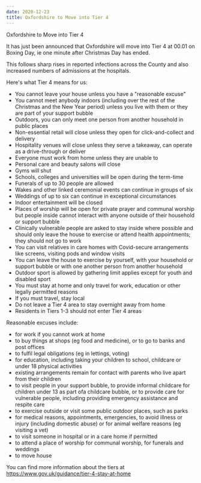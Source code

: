```yaml
---
date: 2020-12-23
title: Oxfordshire to Move into Tier 4
---
```

Oxfordshire to Move into Tier 4

It has just been announced that Oxfordshire will move into Tier 4 at 00.01 on Boxing Day, ie one minute after Christmas Day has ended.

This follows sharp rises in reported infections across the County and also increased numbers of admissions at the hospitals. 

Here's what Tier 4 means for us:

 * You cannot leave your house unless you have a "reasonable excuse"
 * You cannot meet anybody indoors (including over the rest of the Christmas and the New Year period) unless you live with them or they are part of your support bubble
 * Outdoors, you can only meet one person from another household in public places 
 * Non-essential retail will close unless they open for click-and-collect and delivery
 * Hospitality venues will close unless they serve a takeaway, can operate as a drive-through or deliver
 * Everyone must work from home unless they are unable to 
 * Personal care and beauty salons will close
 * Gyms will shut 
 * Schools, colleges and universities will be open during the term-time
 * Funerals of up to 30 people are allowed 
 * Wakes and other linked ceremonial events can continue in groups of six
 * Weddings of up to six can continue in exceptional circumstances
 * Indoor entertainment will be closed 
 * Places of worship will be open for private prayer and communal worship but people inside cannot interact with anyone outside of their household or support bubble
 * Clinically vulnerable people are asked to stay inside where possible and should only leave the house to exercise or attend health appointments; they should not go to work
 * You can visit relatives in care homes with Covid-secure arrangements like screens, visiting pods and window visits 
 * You can leave the house to exercise by yourself, with your household or support bubble or with one another person from another household
 * Outdoor sport is allowed by gathering limit applies except for youth and disabled sport 
 * You must stay at home and only travel for work, education or other legally permitted reasons
 * If you must travel, stay local 
 * Do not leave a Tier 4 area to stay overnight away from home
 * Residents in Tiers 1-3 should not enter Tier 4 areas 

Reasonable excuses include: 

 * for work if you cannot work at home
 * to buy things at shops (eg food and medicine), or to go to banks and post offices
 * to fulfil legal obligations (eg in lettings, voting)
 * for education, including taking your children to school, childcare or under 18 physical activities
 * existing arrangements remain for contact with parents who live apart from their children
 * to visit people in your support bubble, to provide informal childcare for children under 13 as part ofa  childcare bubble, or to provide care for vulnerable people, including providing emergency assistance and respite care
 * to exercise outside or visit some public outdoor places, such as parks
 * for medical reasons, appointments, emergencies, to avoid illness or injury (including domestic abuse) or for animal welfare reasons (eg visiting a vet)
 * to visit someone in hospital or in a care home if permitted
 * to attend a place of worship for communal worship, for funerals and weddings
 * to move house


You can find more information about the tiers at <https://www.gov.uk/guidance/tier-4-stay-at-home>
